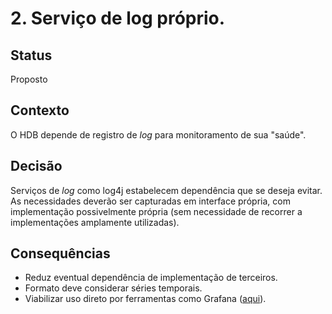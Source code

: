 # 2. Serviço de log próprio.

## Status

Proposto

## Contexto

O HDB depende de registro de *log* para monitoramento de sua "saúde". 

## Decisão

Serviços de *log* como log4j estabelecem dependência que se deseja evitar. 
As necessidades deverão ser capturadas em interface própria, com implementação
possivelmente própria (sem necessidade de recorrer a implementações amplamente
utilizadas).

## Consequências

- Reduz eventual dependência de implementação de terceiros.
- Formato deve considerar séries temporais.
- Viabilizar uso direto por ferramentas como Grafana ([aqui](http://grafana.org/)).
